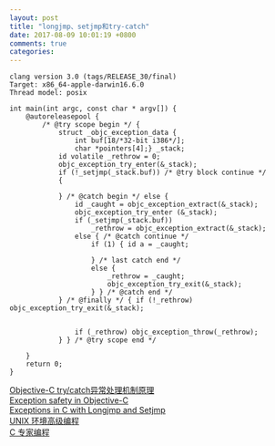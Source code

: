 ```yaml
---
layout: post
title: "longjmp、setjmp和try-catch"
date: 2017-08-09 10:01:19 +0800
comments: true
categories: 
---
```


```
clang version 3.0 (tags/RELEASE_30/final)
Target: x86_64-apple-darwin16.6.0
Thread model: posix
```

```
int main(int argc, const char * argv[]) {
    @autoreleasepool {
        /* @try scope begin */ {
            struct _objc_exception_data {
                int buf[18/*32-bit i386*/];
                char *pointers[4];} _stack;
            id volatile _rethrow = 0;
            objc_exception_try_enter(&_stack);
            if (!_setjmp(_stack.buf)) /* @try block continue */
            {
                
            } /* @catch begin */ else {
                id _caught = objc_exception_extract(&_stack);
                objc_exception_try_enter (&_stack);
                if (_setjmp(_stack.buf))
                    _rethrow = objc_exception_extract(&_stack);
                else { /* @catch continue */
                    if (1) { id a = _caught;
                        
                    } /* last catch end */
                    else {
                        _rethrow = _caught;
                        objc_exception_try_exit(&_stack);
                    } } /* @catch end */
            } /* @finally */ { if (!_rethrow) objc_exception_try_exit(&_stack);
                
                
                if (_rethrow) objc_exception_throw(_rethrow);
            } } /* @try scope end */
        
    }
    return 0;
}
```

[Objective-C try/catch异常处理机制原理](http://www.cnblogs.com/markhy/p/3169035.html)<br>
[Exception safety in Objective-C](http://newsgroups.derkeiler.com/Archive/Comp/comp.sys.mac.programmer.help/2007-08/msg00020.html)<br>
[Exceptions in C with Longjmp and Setjmp](http://www.di.unipi.it/~nids/docs/longjump_try_trow_catch.html)<br>
[UNIX 环境高级编程](https://book.douban.com/subject/1788421/)<br>
[C 专家编程](https://book.douban.com/subject/2377310/)<br>
